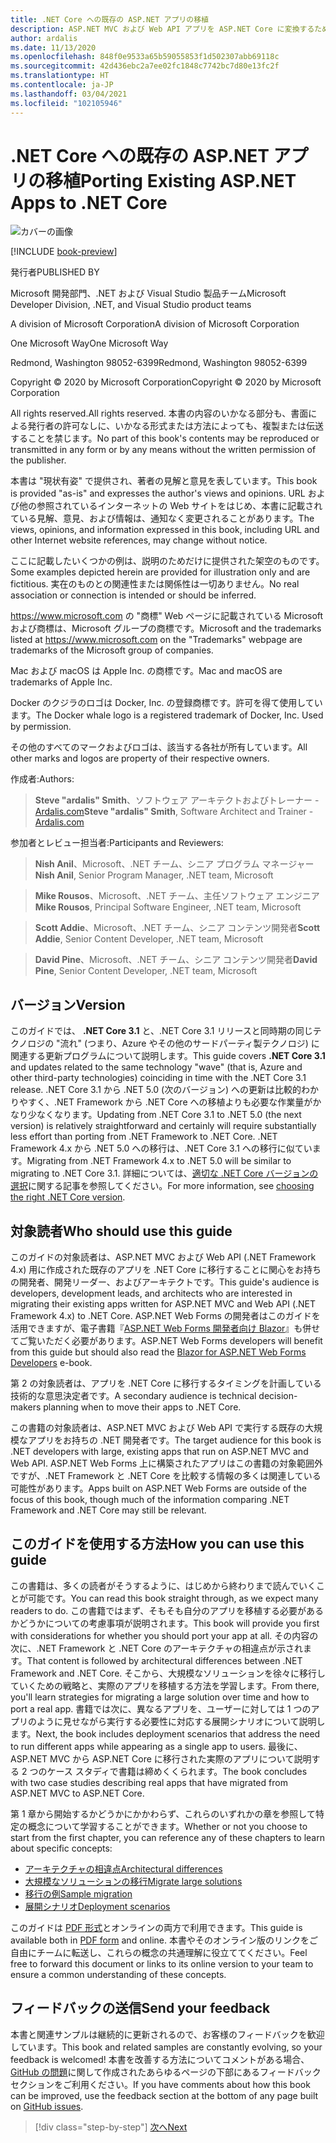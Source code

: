 ```yaml
---
title: .NET Core への既存の ASP.NET アプリの移植
description: ASP.NET MVC および Web API アプリを ASP.NET Core に変換するための無料ガイドです。
author: ardalis
ms.date: 11/13/2020
ms.openlocfilehash: 848f0e9533a65b59055853f1d502307abb69118c
ms.sourcegitcommit: 42d436ebc2a7ee02fc1848c7742bc7d80e13fc2f
ms.translationtype: HT
ms.contentlocale: ja-JP
ms.lasthandoff: 03/04/2021
ms.locfileid: "102105946"
---
```

# <a name="porting-existing-aspnet-apps-to-net-core"></a><span data-ttu-id="2d8e7-103">.NET Core への既存の ASP.NET アプリの移植</span><span class="sxs-lookup"><span data-stu-id="2d8e7-103">Porting Existing ASP.NET Apps to .NET Core</span></span>

![カバーの画像](./media/index/porting-existing-aspnet-apps.png)

[!INCLUDE [book-preview](../../../includes/book-preview.md)]

<span data-ttu-id="2d8e7-105">発行者</span><span class="sxs-lookup"><span data-stu-id="2d8e7-105">PUBLISHED BY</span></span>

<span data-ttu-id="2d8e7-106">Microsoft 開発部門、.NET および Visual Studio 製品チーム</span><span class="sxs-lookup"><span data-stu-id="2d8e7-106">Microsoft Developer Division, .NET, and Visual Studio product teams</span></span>

<span data-ttu-id="2d8e7-107">A division of Microsoft Corporation</span><span class="sxs-lookup"><span data-stu-id="2d8e7-107">A division of Microsoft Corporation</span></span>

<span data-ttu-id="2d8e7-108">One Microsoft Way</span><span class="sxs-lookup"><span data-stu-id="2d8e7-108">One Microsoft Way</span></span>

<span data-ttu-id="2d8e7-109">Redmond, Washington 98052-6399</span><span class="sxs-lookup"><span data-stu-id="2d8e7-109">Redmond, Washington 98052-6399</span></span>

<span data-ttu-id="2d8e7-110">Copyright &copy; 2020 by Microsoft Corporation</span><span class="sxs-lookup"><span data-stu-id="2d8e7-110">Copyright &copy; 2020 by Microsoft Corporation</span></span>

<span data-ttu-id="2d8e7-111">All rights reserved.</span><span class="sxs-lookup"><span data-stu-id="2d8e7-111">All rights reserved.</span></span> <span data-ttu-id="2d8e7-112">本書の内容のいかなる部分も、書面による発行者の許可なしに、いかなる形式または方法によっても、複製または伝送することを禁じます。</span><span class="sxs-lookup"><span data-stu-id="2d8e7-112">No part of this book's contents may be reproduced or transmitted in any form or by any means without the written permission of the publisher.</span></span>

<span data-ttu-id="2d8e7-113">本書は "現状有姿" で提供され、著者の見解と意見を表しています。</span><span class="sxs-lookup"><span data-stu-id="2d8e7-113">This book is provided "as-is" and expresses the author's views and opinions.</span></span> <span data-ttu-id="2d8e7-114">URL および他の参照されているインターネットの Web サイトをはじめ、本書に記載されている見解、意見、および情報は、通知なく変更されることがあります。</span><span class="sxs-lookup"><span data-stu-id="2d8e7-114">The views, opinions, and information expressed in this book, including URL and other Internet website references, may change without notice.</span></span>

<span data-ttu-id="2d8e7-115">ここに記載したいくつかの例は、説明のためだけに提供された架空のものです。</span><span class="sxs-lookup"><span data-stu-id="2d8e7-115">Some examples depicted herein are provided for illustration only and are fictitious.</span></span> <span data-ttu-id="2d8e7-116">実在のものとの関連性または関係性は一切ありません。</span><span class="sxs-lookup"><span data-stu-id="2d8e7-116">No real association or connection is intended or should be inferred.</span></span>

<span data-ttu-id="2d8e7-117"><https://www.microsoft.com> の "商標" Web ページに記載されている Microsoft および商標は、Microsoft グループの商標です。</span><span class="sxs-lookup"><span data-stu-id="2d8e7-117">Microsoft and the trademarks listed at <https://www.microsoft.com> on the "Trademarks" webpage are trademarks of the Microsoft group of companies.</span></span>

<span data-ttu-id="2d8e7-118">Mac および macOS は Apple Inc. の商標です。</span><span class="sxs-lookup"><span data-stu-id="2d8e7-118">Mac and macOS are trademarks of Apple Inc.</span></span>

<span data-ttu-id="2d8e7-119">Docker のクジラのロゴは Docker, Inc. の登録商標です。許可を得て使用しています。</span><span class="sxs-lookup"><span data-stu-id="2d8e7-119">The Docker whale logo is a registered trademark of Docker, Inc. Used by permission.</span></span>

<span data-ttu-id="2d8e7-120">その他のすべてのマークおよびロゴは、該当する各社が所有しています。</span><span class="sxs-lookup"><span data-stu-id="2d8e7-120">All other marks and logos are property of their respective owners.</span></span>

<span data-ttu-id="2d8e7-121">作成者:</span><span class="sxs-lookup"><span data-stu-id="2d8e7-121">Authors:</span></span>

> <span data-ttu-id="2d8e7-122">**Steve "ardalis" Smith**、ソフトウェア アーキテクトおよびトレーナー - [Ardalis.com](https://ardalis.com)</span><span class="sxs-lookup"><span data-stu-id="2d8e7-122">**Steve "ardalis" Smith**, Software Architect and Trainer - [Ardalis.com](https://ardalis.com)</span></span>

<span data-ttu-id="2d8e7-123">参加者とレビュー担当者:</span><span class="sxs-lookup"><span data-stu-id="2d8e7-123">Participants and Reviewers:</span></span>

> <span data-ttu-id="2d8e7-124">**Nish Anil**、Microsoft、.NET チーム、シニア プログラム マネージャー</span><span class="sxs-lookup"><span data-stu-id="2d8e7-124">**Nish Anil**, Senior Program Manager, .NET team, Microsoft</span></span>

> <span data-ttu-id="2d8e7-125">**Mike Rousos**、Microsoft、.NET チーム、主任ソフトウェア エンジニア</span><span class="sxs-lookup"><span data-stu-id="2d8e7-125">**Mike Rousos**, Principal Software Engineer, .NET team, Microsoft</span></span>

> <span data-ttu-id="2d8e7-126">**Scott Addie**、Microsoft、.NET チーム、シニア コンテンツ開発者</span><span class="sxs-lookup"><span data-stu-id="2d8e7-126">**Scott Addie**, Senior Content Developer, .NET team, Microsoft</span></span>

> <span data-ttu-id="2d8e7-127">**David Pine**、Microsoft、.NET チーム、シニア コンテンツ開発者</span><span class="sxs-lookup"><span data-stu-id="2d8e7-127">**David Pine**, Senior Content Developer, .NET team, Microsoft</span></span>

## <a name="version"></a><span data-ttu-id="2d8e7-128">バージョン</span><span class="sxs-lookup"><span data-stu-id="2d8e7-128">Version</span></span>

<span data-ttu-id="2d8e7-129">このガイドでは、 **.NET Core 3.1** と、.NET Core 3.1 リリースと同時期の同じテクノロジの "流れ" (つまり、Azure やその他のサードパーティ製テクノロジ) に関連する更新プログラムについて説明します。</span><span class="sxs-lookup"><span data-stu-id="2d8e7-129">This guide covers **.NET Core 3.1** and updates related to the same technology "wave" (that is, Azure and other third-party technologies) coinciding in time with the .NET Core 3.1 release.</span></span> <span data-ttu-id="2d8e7-130">.NET Core 3.1 から .NET 5.0 (次のバージョン) への更新は比較的わかりやすく、.NET Framework から .NET Core への移植よりも必要な作業量がかなり少なくなります。</span><span class="sxs-lookup"><span data-stu-id="2d8e7-130">Updating from .NET Core 3.1 to .NET 5.0 (the next version) is relatively straightforward and certainly will require substantially less effort than porting from .NET Framework to .NET Core.</span></span> <span data-ttu-id="2d8e7-131">.NET Framework 4.x から .NET 5.0 への移行は、.NET Core 3.1 への移行に似ています。</span><span class="sxs-lookup"><span data-stu-id="2d8e7-131">Migrating from .NET Framework 4.x to .NET 5.0 will be similar to migrating to .NET Core 3.1.</span></span> <span data-ttu-id="2d8e7-132">詳細については、[適切な .NET Core バージョンの選択](choose-net-core-version.md)に関する記事を参照してください。</span><span class="sxs-lookup"><span data-stu-id="2d8e7-132">For more information, see [choosing the right .NET Core version](choose-net-core-version.md).</span></span>

## <a name="who-should-use-this-guide"></a><span data-ttu-id="2d8e7-133">対象読者</span><span class="sxs-lookup"><span data-stu-id="2d8e7-133">Who should use this guide</span></span>

<span data-ttu-id="2d8e7-134">このガイドの対象読者は、ASP.NET MVC および Web API (.NET Framework 4.x) 用に作成された既存のアプリを .NET Core に移行することに関心をお持ちの開発者、開発リーダー、およびアーキテクトです。</span><span class="sxs-lookup"><span data-stu-id="2d8e7-134">This guide's audience is developers, development leads, and architects who are interested in migrating their existing apps written for ASP.NET MVC and Web API (.NET Framework 4.x) to .NET Core.</span></span> <span data-ttu-id="2d8e7-135">ASP.NET Web Forms の開発者はこのガイドを活用できますが、電子書籍『[ASP.NET Web Forms 開発者向け Blazor](../blazor-for-web-forms-developers/index.md)』も併せてご覧いただく必要があります。</span><span class="sxs-lookup"><span data-stu-id="2d8e7-135">ASP.NET Web Forms developers will benefit from this guide but should also read the [Blazor for ASP.NET Web Forms Developers](../blazor-for-web-forms-developers/index.md) e-book.</span></span>

<span data-ttu-id="2d8e7-136">第 2 の対象読者は、アプリを .NET Core に移行するタイミングを計画している技術的な意思決定者です。</span><span class="sxs-lookup"><span data-stu-id="2d8e7-136">A secondary audience is technical decision-makers planning when to move their apps to .NET Core.</span></span>

<span data-ttu-id="2d8e7-137">この書籍の対象読者は、ASP.NET MVC および Web API で実行する既存の大規模なアプリをお持ちの .NET 開発者です。</span><span class="sxs-lookup"><span data-stu-id="2d8e7-137">The target audience for this book is .NET developers with large, existing apps that run on ASP.NET MVC and Web API.</span></span> <span data-ttu-id="2d8e7-138">ASP.NET Web Forms 上に構築されたアプリはこの書籍の対象範囲外ですが、.NET Framework と .NET Core を比較する情報の多くは関連している可能性があります。</span><span class="sxs-lookup"><span data-stu-id="2d8e7-138">Apps built on ASP.NET Web Forms are outside of the focus of this book, though much of the information comparing .NET Framework and .NET Core may still be relevant.</span></span>

## <a name="how-you-can-use-this-guide"></a><span data-ttu-id="2d8e7-139">このガイドを使用する方法</span><span class="sxs-lookup"><span data-stu-id="2d8e7-139">How you can use this guide</span></span>

<span data-ttu-id="2d8e7-140">この書籍は、多くの読者がそうするように、はじめから終わりまで読んでいくことが可能です。</span><span class="sxs-lookup"><span data-stu-id="2d8e7-140">You can read this book straight through, as we expect many readers to do.</span></span> <span data-ttu-id="2d8e7-141">この書籍ではまず、そもそも自分のアプリを移植する必要があるかどうかについての考慮事項が説明されます。</span><span class="sxs-lookup"><span data-stu-id="2d8e7-141">This book will provide you first with considerations for whether you should port your app at all.</span></span> <span data-ttu-id="2d8e7-142">その内容の次に、.NET Framework と .NET Core のアーキテクチャの相違点が示されます。</span><span class="sxs-lookup"><span data-stu-id="2d8e7-142">That content is followed by architectural differences between .NET Framework and .NET Core.</span></span> <span data-ttu-id="2d8e7-143">そこから、大規模なソリューションを徐々に移行していくための戦略と、実際のアプリを移植する方法を学習します。</span><span class="sxs-lookup"><span data-stu-id="2d8e7-143">From there, you'll learn strategies for migrating a large solution over time and how to port a real app.</span></span> <span data-ttu-id="2d8e7-144">書籍では次に、異なるアプリを、ユーザーに対しては 1 つのアプリのように見せながら実行する必要性に対応する展開シナリオについて説明します。</span><span class="sxs-lookup"><span data-stu-id="2d8e7-144">Next, the book includes deployment scenarios that address the need to run different apps while appearing as a single app to users.</span></span> <span data-ttu-id="2d8e7-145">最後に、ASP.NET MVC から ASP.NET Core に移行された実際のアプリについて説明する 2 つのケース スタディで書籍は締めくくられます。</span><span class="sxs-lookup"><span data-stu-id="2d8e7-145">The book concludes with two case studies describing real apps that have migrated from ASP.NET MVC to ASP.NET Core.</span></span>

<span data-ttu-id="2d8e7-146">第 1 章から開始するかどうかにかかわらず、これらのいずれかの章を参照して特定の概念について学習することができます。</span><span class="sxs-lookup"><span data-stu-id="2d8e7-146">Whether or not you choose to start from the first chapter, you can reference any of these chapters to learn about specific concepts:</span></span>

- [<span data-ttu-id="2d8e7-147">アーキテクチャの相違点</span><span class="sxs-lookup"><span data-stu-id="2d8e7-147">Architectural differences</span></span>](architectural-differences.md)
- [<span data-ttu-id="2d8e7-148">大規模なソリューションの移行</span><span class="sxs-lookup"><span data-stu-id="2d8e7-148">Migrate large solutions</span></span>](migrate-large-solutions.md)
- [<span data-ttu-id="2d8e7-149">移行の例</span><span class="sxs-lookup"><span data-stu-id="2d8e7-149">Sample migration</span></span>](example-migration-eshop.md)
- [<span data-ttu-id="2d8e7-150">展開シナリオ</span><span class="sxs-lookup"><span data-stu-id="2d8e7-150">Deployment scenarios</span></span>](deployment-scenarios.md)

<span data-ttu-id="2d8e7-151">このガイドは [PDF 形式](https://aka.ms/aspnet-porting-ebook)とオンラインの両方で利用できます。</span><span class="sxs-lookup"><span data-stu-id="2d8e7-151">This guide is available both in [PDF form](https://aka.ms/aspnet-porting-ebook) and online.</span></span> <span data-ttu-id="2d8e7-152">本書やそのオンライン版のリンクをご自由にチームに転送し、これらの概念の共通理解に役立ててください。</span><span class="sxs-lookup"><span data-stu-id="2d8e7-152">Feel free to forward this document or links to its online version to your team to ensure a common understanding of these concepts.</span></span>

## <a name="send-your-feedback"></a><span data-ttu-id="2d8e7-153">フィードバックの送信</span><span class="sxs-lookup"><span data-stu-id="2d8e7-153">Send your feedback</span></span>

<span data-ttu-id="2d8e7-154">本書と関連サンプルは継続的に更新されるので、お客様のフィードバックを歓迎しています。</span><span class="sxs-lookup"><span data-stu-id="2d8e7-154">This book and related samples are constantly evolving, so your feedback is welcomed!</span></span> <span data-ttu-id="2d8e7-155">本書を改善する方法についてコメントがある場合、[GitHub の問題](https://github.com/dotnet/docs/issues)に関して作成されたあらゆるページの下部にあるフィードバック セクションをご利用ください。</span><span class="sxs-lookup"><span data-stu-id="2d8e7-155">If you have comments about how this book can be improved, use the feedback section at the bottom of any page built on [GitHub issues](https://github.com/dotnet/docs/issues).</span></span>

>[!div class="step-by-step"]
>[<span data-ttu-id="2d8e7-156">次へ</span><span class="sxs-lookup"><span data-stu-id="2d8e7-156">Next</span></span>](introduction.md)

